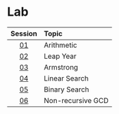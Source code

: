# Lab

|  Session  | Topic             |
| :-------: | :---------------- |
| [01](01/) | Arithmetic        |
| [02](02/) | Leap Year         |
| [03](03/) | Armstrong         |
| [04](04/) | Linear Search     |
| [05](05/) | Binary Search     |
| [06](06/) | Non-recursive GCD |
